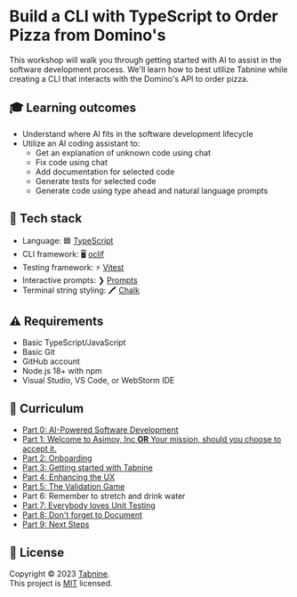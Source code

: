 # Build a CLI with TypeScript to Order Pizza from Domino's

This workshop will walk you through getting started with AI to assist in the software development process. We'll learn how to best utilize Tabnine while creating a CLI that interacts with the Domino's API to order pizza.

## 🎓 Learning outcomes

- Understand where AI fits in the software development lifecycle
- Utilize an AI coding assistant to:
  - Get an explanation of unknown code using chat
  - Fix code using chat
  - Add documentation for selected code
  - Generate tests for selected code
  - Generate code using type ahead and natural language prompts

## 🥞 Tech stack

- Language: 🟦 [TypeScript](https://www.typescriptlang.org/)
- CLI framework: 🖥️ [oclif](https://oclif.io/)
- Testing framework: ⚡️ [Vitest](https://vitest.dev)
- Interactive prompts: ❯ [Prompts](https://github.com/terkelg/prompts)
- Terminal string styling: 🖍️ [Chalk](https://github.com/chalk/chalk)

## ⚠️ Requirements

- Basic TypeScript/JavaScript
- Basic Git
- GitHub account
- Node.js 18+ with npm
- Visual Studio, VS Code, or WebStorm IDE

## 📓 Curriculum

- [Part 0: AI-Powered Software Development](workshop/part-0.md)
- [Part 1: Welcome to Asimov, Inc **OR** Your mission, should you choose to accept it.](workshop/part-1.md)
- [Part 2: Onboarding](workshop/part-2.md)
- [Part 3: Getting started with Tabnine](workshop/part-3.md)
- [Part 4: Enhancing the UX](workshop/part-4.md)
- [Part 5: The Validation Game](workshop/part-5.md)
- Part 6: Remember to stretch and drink water
- [Part 7: Everybody loves Unit Testing](workshop/part-7.md)
- [Part 8: Don't forget to Document](workshop/part-8.md)
- [Part 9: Next Steps](workshop/part-9.md)

## 📝 License

Copyright © 2023 [Tabnine](https://tabnine.com). <br />
This project is [MIT](./LICENSE) licensed.
